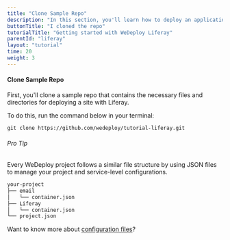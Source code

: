 ```yaml
---
title: "Clone Sample Repo"
description: "In this section, you'll learn how to deploy an application using WeDeploy Liferay."
buttonTitle: "I cloned the repo"
tutorialTitle: "Getting started with WeDeploy Liferay"
parentId: "liferay"
layout: "tutorial"
time: 20
weight: 3
---
```


#### Clone Sample Repo

First, you'll clone a sample repo that contains the necessary files and directories for deploying a site with Liferay.

To do this, run the command below in your terminal: 

```xml
git clone https://github.com/wedeploy/tutorial-liferay.git
```

<aside>

###### <span class="icon-16-star"></span> Pro Tip

Every WeDeploy project follows a similar file structure by using JSON files to manage your project and service-level configurations.

```xml
your-project
├── email
│   └── container.json
├── Liferay
│   └── container.json
└── project.json
```

Want to know more about <a href="http://wedeploy.com/docs/intro/configuration-files.html" target="_blank">configuration files</a>?

</aside>
